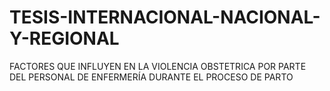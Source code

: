 # TESIS-INTERNACIONAL-NACIONAL-Y-REGIONAL
FACTORES QUE INFLUYEN EN LA VIOLENCIA OBSTETRICA POR PARTE DEL PERSONAL DE ENFERMERÍA DURANTE EL PROCESO DE PARTO
